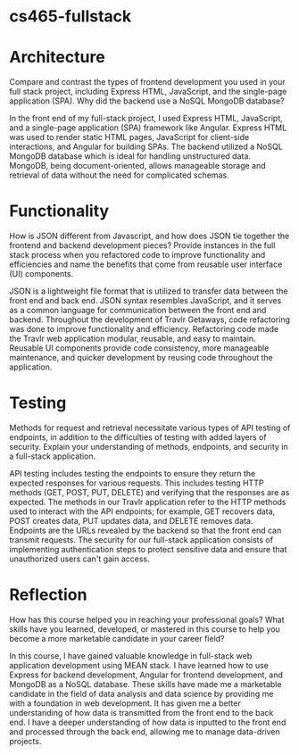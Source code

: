 # cs465-fullstack
# Architecture
Compare and contrast the types of frontend development you used in your full stack project, including Express HTML, JavaScript, and the single-page application (SPA).
Why did the backend use a NoSQL MongoDB database?

In the front end of my full-stack project, I used Express HTML, JavaScript, and a single-page application (SPA) framework like Angular. Express HTML was used to render static HTML pages, JavaScript for client-side interactions, and Angular for building SPAs. The backend utilized a NoSQL MongoDB database which is ideal for handling unstructured data. MongoDB, being document-oriented, allows manageable storage and retrieval of data without the need for complicated schemas.

# Functionality
How is JSON different from Javascript, and how does JSON tie together the frontend and backend development pieces?
Provide instances in the full stack process when you refactored code to improve functionality and efficiencies and name the benefits that come from reusable user interface (UI) components.

JSON is a lightweight file format that is utilized to transfer data between the front end and back end. JSON syntax resembles JavaScript, and it serves as a common language for communication between the front end and backend. Throughout the development of Travlr Getaways, code refactoring was done to improve functionality and efficiency. Refactoring code made the Travlr web application modular, reusable, and easy to maintain. Reusable UI components provide code consistency, more manageable maintenance, and quicker development by reusing code throughout the application.

# Testing
Methods for request and retrieval necessitate various types of API testing of endpoints, in addition to the difficulties of testing with added layers of security. Explain your understanding of methods, endpoints, and security in a full-stack application.

API testing includes testing the endpoints to ensure they return the expected responses for various requests. This includes testing HTTP methods (GET, POST, PUT, DELETE) and verifying that the responses are as expected.
The methods in our Travlr application refer to the HTTP methods used to interact with the API endpoints; for example, GET recovers data, POST creates data, PUT updates data, and DELETE removes data. Endpoints are the URLs revealed by the backend so that the front end can transmit requests. The security for our full-stack application consists of implementing authentication steps to protect sensitive data and ensure that unauthorized users can't gain access.

# Reflection
How has this course helped you in reaching your professional goals? What skills have you learned, developed, or mastered in this course to help you become a more marketable candidate in your career field?

In this course, I have gained valuable knowledge in full-stack web application development using MEAN stack. I have learned how to use Express for backend development, Angular for frontend development, and MongoDB as a NoSQL database. These skills have made me a marketable candidate in the field of data analysis and data science by providing me with a foundation in web development. It has given me a better understanding of how data is transmitted from the front end to the back end. I have a deeper understanding of how data is inputted to the front end and processed through the back end, allowing me to manage data-driven projects. 
